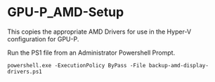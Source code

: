 # GPU-P_AMD-Setup

This copies the appropriate AMD Drivers for use in the Hyper-V configuration for GPU-P.

Run the PS1 file from an Administrator Powershell Prompt.

`powershell.exe -ExecutionPolicy ByPass -File backup-amd-display-drivers.ps1`
